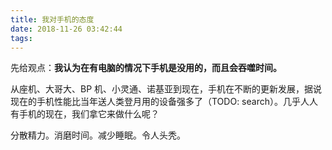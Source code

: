 ```yaml
---
title: 我对手机的态度
date: 2018-11-26 03:42:44
tags:
---
```


先给观点：**我认为在有电脑的情况下手机是没用的，而且会吞噬时间。**

从座机、大哥大、BP 机、小灵通、诺基亚到现在，手机在不断的更新发展，据说现在的手机性能比当年送人类登月用的设备强多了（TODO: search）。几乎人人有手机的现在，我们拿它来做什么呢？

分散精力。消磨时间。减少睡眠。令人头秃。